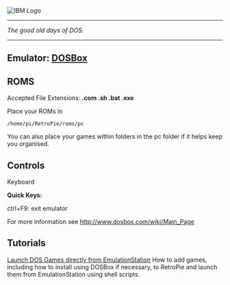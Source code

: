 ![IBM Logo](http://upload.wikimedia.org/wikipedia/commons/thumb/5/51/IBM_logo.svg/320px-IBM_logo.svg.png)
***
_The good old days of DOS._
***
## Emulator: [DOSBox](http://www.dosbox.com/)

## ROMS
Accepted File Extensions: **.com .sh .bat .exe**

Place your ROMs in 
```
/home/pi/RetroPie/roms/pc
```
You can also place your games within folders in the pc folder if it helps keep you organised.

## Controls

Keyboard

**Quick Keys:**

ctrl+F9: exit emulator

For more information see http://www.dosbox.com/wiki/Main_Page

## Tutorials

[Launch DOS Games directly from EmulationStation](http://dosonthepi.blogspot.co.uk/2015/01/run-dos-games-in-retropie_15.html#add-dosgames)
How to add games, including how to install using DOSBox if necessary, to RetroPie and launch them from EmulationStation using shell scripts.